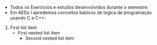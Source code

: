 * Todos os Exercícios e estudos desenvolvidos durante o semestre:
* Em AEDs I apredemos conceitos básicos de lógica de programação usando C e C++:
1. First list item
   - First nested list item
     - Second nested list item
